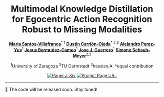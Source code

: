<div align="center">
<h1>Multimodal Knowledge Distillation for Egocentric Action Recognition Robust to Missing Modalities</h1>

[**Maria Santos-Villafranca**](https://maria-sanvil.github.io/)<sup>* 1</sup>
[**Dustin Carrión-Ojeda**](https://dustincarrion.github.io/)<sup>* 2,3</sup>
[**Alejandro Perez-Yus**](https://i3a.unizar.es/es/investigadores/alejandro-perez-yus)<sup>1</sup>
[**Jesus Bermudez-Cameo**](https://jesusbermudezcameo.github.io/)<sup>1</sup>
[**Jose J. Guerrero**](https://webdiis.unizar.es/~jguerrer/)<sup>1</sup>
[**Simone Schaub-Meyer**](https://schaubsi.github.io/)<sup>2,3</sup>

<sup>1</sup>University of Zaragoza
<sup>2</sup>TU Darmstadt
<sup>3</sup>hessian.AI
*equal contribution

<a href="https://arxiv.org/abs/2504.08578"><img src='https://img.shields.io/badge/arXiv-grey' alt='Paper arXiv'></a>
<a href="https://visinf.github.io/KARMMA/"><img src='https://img.shields.io/badge/Project Page-grey' alt='Project Page URL'></a>
</div>

---

🚧 The code will be released soon. Stay tuned!